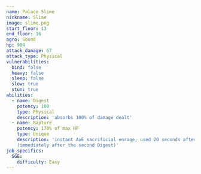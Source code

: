 ```yaml
---
name: Palace Slime
nickname: Slime
image: slime.png
start_floor: 13
end_floor: 16
agro: Sound
hp: 904
attack_damage: 67
attack_type: Physical
vulnerabilities:
  bind: false
  heavy: false
  sleep: false
  slow: true
  stun: true
abilities:
  - name: Digest
    potency: 100
    type: Physical
    description: 'absorbs 100% of damage dealt'
  - name: Rapture
    potency: 170% of max HP
    type: Unique
    description: 'instant AoE sacrificial enrage; used 20 seconds after pull
    (immediately after the second Digest)'
job_specifics:
  SGE:
    difficulty: Easy
---
```

